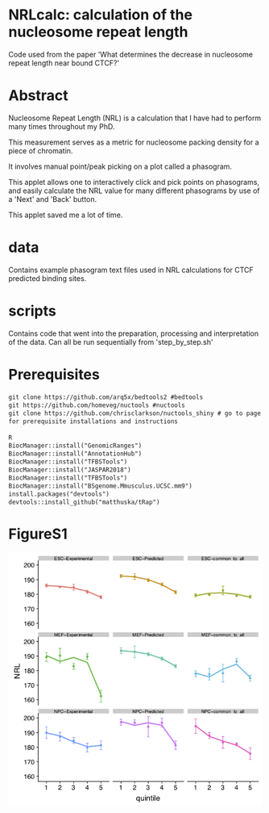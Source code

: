 # NRLcalc: calculation of the nucleosome repeat length

Code used from the paper 'What determines the decrease in nucleosome repeat length near bound CTCF?'

# Abstract
Nucleosome Repeat Length (NRL) is a calculation that I have had to perform many times throughout my PhD.

This measurement serves as a metric for nucleosome packing density for a piece of chromatin.

It involves manual point/peak picking on a plot called a phasogram.

This applet allows one to interactively click and pick points on phasograms, and easily calculate the NRL value for many different phasograms by use of a 'Next' and 'Back' button.

This applet saved me a lot of time.


# data
Contains example phasogram text files used in NRL calculations for CTCF predicted binding sites.

# scripts
Contains code that went into the preparation, processing and interpretation of the data. Can all be run sequentially from 'step_by_step.sh'

# Prerequisites

```
git clone https://github.com/arq5x/bedtools2 #bedtools
git https://github.com/homeveg/nuctools #nuctools
git clone https://github.com/chrisclarkson/nuctools_shiny # go to page for prerequisite installations and instructions

R
BiocManager::install("GenomicRanges")
BiocManager::install("AnnotationHub")
BiocManager::install("TFBSTools")
BiocManager::install("JASPAR2018")
BiocManager::install("TFBSTools")
BiocManager::install("BSgenome.Mmusculus.UCSC.mm9") 
install.packages("devtools")
devtools::install_github("matthuska/tRap")
```

# FigureS1
![embed](https://github.com/chrisclarkson/pics/blob/master/FigureS1.png)
